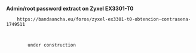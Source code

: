 **Admin/root password extract on Zyxel EX3301-T0**
 
 
 
 
 		
 		https://bandaancha.eu/foros/zyxel-ex3301-t0-obtencion-contrasena-1749511
 		
 		
 		
 			under construction
